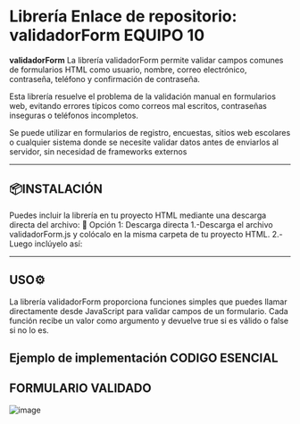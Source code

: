 # Librería Enlace de repositorio: validadorForm EQUIPO 10


**validadorForm** La librería validadorForm permite validar campos comunes de formularios HTML como usuario, nombre, correo electrónico, contraseña, teléfono y confirmación de contraseña.

Esta librería resuelve el problema de la validación manual en formularios web, evitando errores típicos como correos mal escritos, contraseñas inseguras o teléfonos incompletos.

Se puede utilizar en formularios de registro, encuestas, sitios web escolares o cualquier sistema donde se necesite validar datos antes de enviarlos al servidor, sin necesidad de frameworks externos

---

## 📦INSTALACIÓN
Puedes incluir la librería en tu proyecto HTML mediante una descarga directa del archivo:
🔹 Opción 1: Descarga directa
1.-Descarga el archivo validadorForm.js y colócalo en la misma carpeta de tu proyecto HTML.
2.-Luego inclúyelo así:
<script src="https://cdn.jsdelivr.net/npm/just-validate@4.2.0/dist/just-validate.production.min.js"></script>

---

## USO⚙️
La librería validadorForm proporciona funciones simples que puedes llamar directamente desde JavaScript para validar campos de un formulario. 
Cada función recibe un valor como argumento y devuelve true si es válido o false si no lo es.

## Ejemplo de implementación CODIGO ESENCIAL


## FORMULARIO VALIDADO

![image](https://github.com/user-attachments/assets/ef939461-111f-457e-8d40-e3b2fd311bf7)



